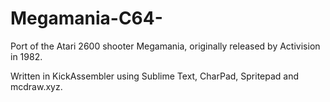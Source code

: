 # Megamania-C64-

Port of the Atari 2600 shooter Megamania, originally released by Activision in 1982. 

Written in KickAssembler using Sublime Text, CharPad, Spritepad and mcdraw.xyz.
